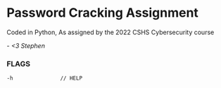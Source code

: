 # Password Cracking Assignment

Coded in Python, As assigned by the 2022 CSHS Cybersecurity course

*- <3 Stephen*

### FLAGS

```
-h               // HELP 
```


